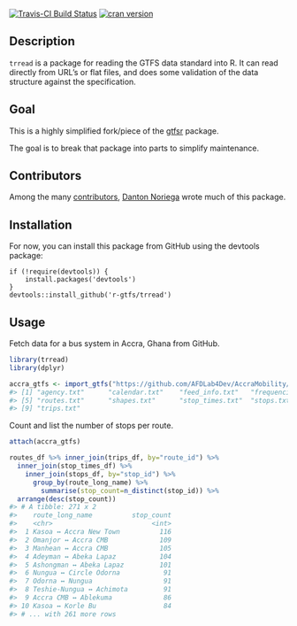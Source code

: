 [![Travis-CI Build Status](https://travis-ci.com/r-gtfs/trread.svg?branch=master)](https://travis-ci.com/r-gtfs/trread)
[![cran version](https://www.r-pkg.org/badges/version/trread)](https://cran.r-project.org/package=trread)

## Description

`trread` is a package for reading the GTFS data standard into R. It can
read directly from URL’s or flat files, and does some validation of the
data structure against the specification.

## Goal

This is a highly simplified fork/piece of the
[gtfsr](https://github.com/ropensci/gtfsr/) package.

The goal is to break that package into parts to simplify maintenance.

## Contributors

Among the many
[contributors](https://github.com/ropensci/gtfsr/graphs/contributors),
[Danton Noriega](https://github.com/dantonnoriega) wrote much of this
package.

## Installation

For now, you can install this package from GitHub using the devtools
package:

    if (!require(devtools)) {
        install.packages('devtools')
    }
    devtools::install_github('r-gtfs/trread')

## Usage

Fetch data for a bus system in Accra, Ghana from GitHub.

``` r
library(trread)
library(dplyr)

accra_gtfs <- import_gtfs("https://github.com/AFDLab4Dev/AccraMobility/raw/master/GTFS/GTFS_Accra.zip")
#> [1] "agency.txt"      "calendar.txt"    "feed_info.txt"   "frequencies.txt"
#> [5] "routes.txt"      "shapes.txt"      "stop_times.txt"  "stops.txt"      
#> [9] "trips.txt"
```

Count and list the number of stops per route.

``` r
attach(accra_gtfs)

routes_df %>% inner_join(trips_df, by="route_id") %>%
  inner_join(stop_times_df) %>% 
    inner_join(stops_df, by="stop_id") %>% 
      group_by(route_long_name) %>%
        summarise(stop_count=n_distinct(stop_id)) %>%
  arrange(desc(stop_count))
#> # A tibble: 271 x 2
#>    route_long_name          stop_count
#>    <chr>                         <int>
#>  1 Kasoa ↔ Accra New Town          116
#>  2 Omanjor ↔ Accra CMB             109
#>  3 Manhean ↔ Accra CMB             105
#>  4 Adeyman ↔ Abeka Lapaz           104
#>  5 Ashongman ↔ Abeka Lapaz         101
#>  6 Nungua ↔ Circle Odorna           91
#>  7 Odorna ↔ Nungua                  91
#>  8 Teshie-Nungua ↔ Achimota         91
#>  9 Accra CMB ↔ Ablekuma             86
#> 10 Kasoa ↔ Korle Bu                 84
#> # ... with 261 more rows
```
